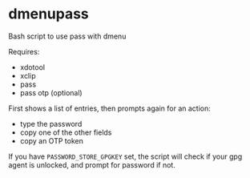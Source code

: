# dmenupass

Bash script to use pass with dmenu

Requires:
- xdotool
- xclip
- pass
- pass otp (optional)

First shows a list of entries, then prompts again for an action:
- type the password
- copy one of the other fields
- copy an OTP token

If you have `PASSWORD_STORE_GPGKEY` set, the script will check if your gpg agent is unlocked, and prompt for password if not.

